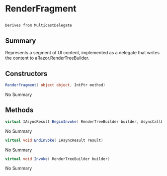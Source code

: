 # RenderFragment

## 
```c#
Derives from MulticastDelegate
```

## Summary

Represents a segment of UI content, implemented as a delegate that
writes the content to aRazor.RenderTreeBuilder.
## Constructors

```c#
RenderFragment( object object, IntPtr method) 
```
No Summary
## Methods

```c#
virtual IAsyncResult BeginInvoke( RenderTreeBuilder builder, AsyncCallback callback, object object) 
```
No Summary
```c#
virtual void EndInvoke( IAsyncResult result) 
```
No Summary
```c#
virtual void Invoke( RenderTreeBuilder builder) 
```
No Summary
